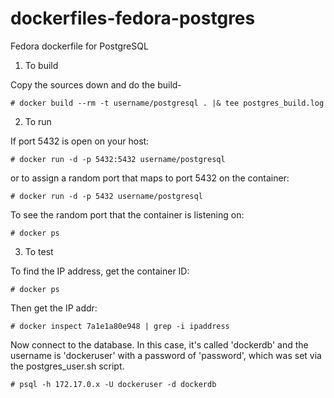 dockerfiles-fedora-postgres
===========================

Fedora dockerfile for PostgreSQL

1.	To build

Copy the sources down and do the build-

    # docker build --rm -t username/postgresql . |& tee postgres_build.log

2.	To run 

If port 5432 is open on your host:

    # docker run -d -p 5432:5432 username/postgresql

or to assign a random port that maps to port 5432 on the container:

    # docker run -d -p 5432 username/postgresql

To see the random port that the container is listening on:

    # docker ps

3.	To test 

To find the IP address, get the container ID:

    # docker ps

Then get the IP addr:

    # docker inspect 7a1e1a80e948 | grep -i ipaddress

Now connect to the database.  In this case, it's called 'dockerdb' and the
username is 'dockeruser' with a password of 'password', which was set via the
postgres_user.sh script.

    # psql -h 172.17.0.x -U dockeruser -d dockerdb

